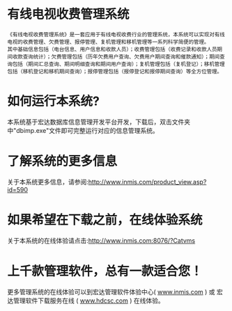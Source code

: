 # 有线电视收费管理系统

    《有线电视收费管理系统》是一套应用于有线电视收费行业的管理系统，本系统可以实现对有线电视的收费管理、欠费管理、报停管理、复机管理和移机管理等一系列科学简便的管理。   
    其中基础信息包括（电台信息、用户信息和收款人员）；收费管理包括（收费记录和收款人员期间收款查询统计）；欠费管理包括（历年欠费用户查询、欠费用户期间查询和催款通知）；期间查询包括（期间汇总查询、期间明细查询和期间用户查询）；复机管理包括（复机登记）；移机管理包括（移机登记和移机期间查询）；报停管理包括（报停登记和报停期间查询）等全方位管理。

# 如何运行本系统?

本系统基于宏达数据库信息管理开发平台开发，下载后，双击文件夹中"dbimp.exe"文件即可完整运行对应的信息管理系统。

# 了解系统的更多信息

关于本系统更多信息，请参阅:http://www.inmis.com/product_view.asp?id=590

# 如果希望在下载之前，在线体验系统

关于本系统的在线体验请点击:http://www.inmis.com:8076/?Catvms

# 上千款管理软件，总有一款适合您！

更多管理系统的在线体验可以到宏达管理软件体验中心( www.inmis.com ) 或 宏达管理软件下载服务在线 ( www.hdcsc.com ) 在线体验。

